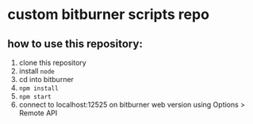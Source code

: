 # custom bitburner scripts repo

## how to use this repository:
1. clone this repository
2. install `node`
3. cd into bitburner
4. `npm install`
5. `npm start`
6. connect to localhost:12525 on bitburner web version using Options > Remote API

